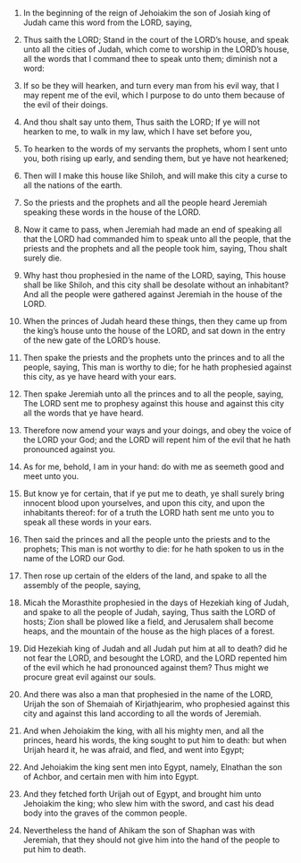 1. In the beginning of the reign of Jehoiakim the son of Josiah king
of Judah came this word from the LORD, saying,

2. Thus saith the
LORD; Stand in the court of the LORD’s house, and speak unto all the
cities of Judah, which come to worship in the LORD’s house, all the
words that I command thee to speak unto them; diminish not a word:

3. If so be they will hearken, and turn every man from his evil way,
that I may repent me of the evil, which I purpose to do unto them
because of the evil of their doings.

4. And thou shalt say unto them, Thus saith the LORD; If ye will not
hearken to me, to walk in my law, which I have set before you,

5. To
hearken to the words of my servants the prophets, whom I sent unto
you, both rising up early, and sending them, but ye have not
hearkened;

6. Then will I make this house like Shiloh, and will make
this city a curse to all the nations of the earth.

7. So the priests and the prophets and all the people heard Jeremiah
speaking these words in the house of the LORD.

8. Now it came to pass, when Jeremiah had made an end of speaking
all that the LORD had commanded him to speak unto all the people, that
the priests and the prophets and all the people took him, saying, Thou
shalt surely die.

9. Why hast thou prophesied in the name of the LORD, saying, This
house shall be like Shiloh, and this city shall be desolate without an
inhabitant? And all the people were gathered against Jeremiah in the
house of the LORD.

10. When the princes of Judah heard these things, then they came up
from the king’s house unto the house of the LORD, and sat down in the
entry of the new gate of the LORD’s house.

11. Then spake the priests and the prophets unto the princes and to
all the people, saying, This man is worthy to die; for he hath
prophesied against this city, as ye have heard with your ears.

12. Then spake Jeremiah unto all the princes and to all the people,
saying, The LORD sent me to prophesy against this house and against
this city all the words that ye have heard.

13. Therefore now amend your ways and your doings, and obey the
voice of the LORD your God; and the LORD will repent him of the evil
that he hath pronounced against you.

14. As for me, behold, I am in your hand: do with me as seemeth good
and meet unto you.

15. But know ye for certain, that if ye put me to death, ye shall
surely bring innocent blood upon yourselves, and upon this city, and
upon the inhabitants thereof: for of a truth the LORD hath sent me
unto you to speak all these words in your ears.

16. Then said the princes and all the people unto the priests and to
the prophets; This man is not worthy to die: for he hath spoken to us
in the name of the LORD our God.

17. Then rose up certain of the elders of the land, and spake to all
the assembly of the people, saying,

18. Micah the Morasthite
prophesied in the days of Hezekiah king of Judah, and spake to all the
people of Judah, saying, Thus saith the LORD of hosts; Zion shall be
plowed like a field, and Jerusalem shall become heaps, and the
mountain of the house as the high places of a forest.

19. Did Hezekiah king of Judah and all Judah put him at all to
death? did he not fear the LORD, and besought the LORD, and the LORD
repented him of the evil which he had pronounced against them? Thus
might we procure great evil against our souls.

20. And there was also a man that prophesied in the name of the
LORD, Urijah the son of Shemaiah of Kirjathjearim, who prophesied
against this city and against this land according to all the words of
Jeremiah.

21. And when Jehoiakim the king, with all his mighty men, and all
the princes, heard his words, the king sought to put him to death: but
when Urijah heard it, he was afraid, and fled, and went into Egypt;

22. And Jehoiakim the king sent men into Egypt, namely, Elnathan the
son of Achbor, and certain men with him into Egypt.

23. And they fetched forth Urijah out of Egypt, and brought him unto
Jehoiakim the king; who slew him with the sword, and cast his dead
body into the graves of the common people.

24. Nevertheless the hand of Ahikam the son of Shaphan was with
Jeremiah, that they should not give him into the hand of the people to
put him to death.